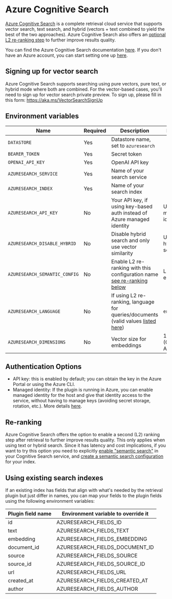 # Azure Cognitive Search

[Azure Cognitive Search](https://azure.microsoft.com/products/search/) is a complete retrieval cloud service that supports vector search, text search, and hybrid (vectors + text combined to yield the best of the two approaches). Azure Cognitive Search also offers an [optional L2 re-ranking step](https://learn.microsoft.com/azure/search/semantic-search-overview) to further improve results quality. 

You can find the Azure Cognitive Search documentation [here](https://learn.microsoft.com/azure/search/search-what-is-azure-search). If you don't have an Azure account, you can start setting one up [here](https://azure.microsoft.com/).

## Signing up for vector search

Azure Cognitive Search supports searching using pure vectors, pure text, or hybrid mode where both are combined. For the vector-based cases, you'll need to sign up for vector search private preview. To sign up, please fill in this form: https://aka.ms/VectorSearchSignUp

## Environment variables

| Name                         | Required | Description                                                                           | Default             |
| ---------------------------- | -------- | ------------------------------------------------------------------------------------- | ------------------- |
| `DATASTORE`                  | Yes      | Datastore name, set to `azuresearch`                                                  |                     |
| `BEARER_TOKEN`               | Yes      | Secret token                                                                          |                     |
| `OPENAI_API_KEY`             | Yes      | OpenAI API key                                                                        |                     |
| `AZURESEARCH_SERVICE`        | Yes      | Name of your search service                                                           |                     |
| `AZURESEARCH_INDEX`          | Yes      | Name of your search index                                                             |                     |
| `AZURESEARCH_API_KEY`        | No       | Your API key, if using key-based auth instead of Azure managed identity               |Uses managed identity|
| `AZURESEARCH_DISABLE_HYBRID` | No       | Disable hybrid search and only use vector similarity                                  |Use hybrid search    |
| `AZURESEARCH_SEMANTIC_CONFIG`| No       | Enable L2 re-ranking with this configuration name [see re-ranking below](#re-ranking) |L2 not enabled       |
| `AZURESEARCH_LANGUAGE`       | No       | If using L2 re-ranking, language for queries/documents (valid values [listed here](https://learn.microsoft.com/rest/api/searchservice/preview-api/search-documents#queryLanguage))     |`en-us`              |
| `AZURESEARCH_DIMENSIONS`     | No       | Vector size for embeddings                                                            |1536 (OpenAI's Ada002)|

## Authentication Options

* API key: this is enabled by default; you can obtain the key in the Azure Portal or using the Azure CLI.
* Managed identity: If the plugin is running in Azure, you can enable managed identity for the host and give that identity access to the service, without having to manage keys (avoiding secret storage, rotation, etc.). More details [here](https://learn.microsoft.com/azure/search/search-security-rbac). 

## Re-ranking

Azure Cognitive Search offers the option to enable a second (L2) ranking step after retrieval to further improve results quality. This only applies when using text or hybrid search. Since it has latency and cost implications, if you want to try this option you need to explicitly [enable "semantic search"](https://learn.microsoft.com/azure/search/semantic-search-overview#enable-semantic-search) in your Cognitive Search service, and [create a semantic search configuration](https://learn.microsoft.com/azure/search/semantic-how-to-query-request#2---create-a-semantic-configuration) for your index.

## Using existing search indexes

If an existing index has fields that align with what's needed by the retrieval plugin but just differ in names, you can map your fields to the plugin fields using the following environment variables:

|Plugin field name|Environment variable to override it|
|-----------------|-----------------------------------|
|id               |AZURESEARCH_FIELDS_ID              |
|text             |AZURESEARCH_FIELDS_TEXT            |
|embedding        |AZURESEARCH_FIELDS_EMBEDDING       |
|document_id      |AZURESEARCH_FIELDS_DOCUMENT_ID     |
|source           |AZURESEARCH_FIELDS_SOURCE          |
|source_id        |AZURESEARCH_FIELDS_SOURCE_ID       |
|url              |AZURESEARCH_FIELDS_URL             |
|created_at       |AZURESEARCH_FIELDS_CREATED_AT      |
|author           |AZURESEARCH_FIELDS_AUTHOR          |
